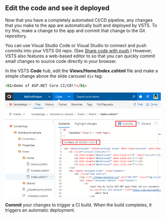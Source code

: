 ## Edit the code and see it deployed

Now that you have a completely automated CI/CD pipeline, any changes that you make to the app are automatically built and deployed by VSTS. To try this, make a change to the app and commit that change to the Git repository.

You can use Visual Studio Code or Visual Studio to connect and push commits into your VSTS Git repo. (See [Share code with push](https://www.visualstudio.com/docs/git/tutorial/pushing).) However, VSTS also features a web-based editor to so that you can quickly commit small changes to source code directly in your browser.

In the VSTS **Code** hub, edit the **Views/Home/Index.cshtml** file and make a simple change above the slide carousel `div` tag:

```html
<h1>Demo of ASP.NET Core CI/CD!!</h1>
```

![Screenshot showing update to code](_img/aspnet-core-code-change.png)

**Commit** your changes to trigger a CI build. When the build completes, it triggers an automatic deployment.